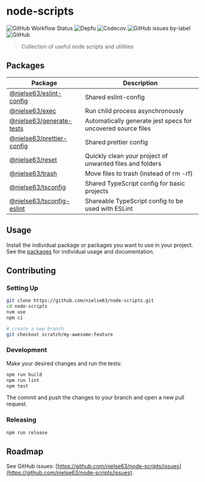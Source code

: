 <!-- THIS FILE HAS BEEN AUTOGENERATED - DO NOT UPDATE IT DIRECTLY -->
<!-- EDIT .bin/templates/README.md.hbs INSTEAD -->

# node-scripts

![GitHub Workflow Status](https://img.shields.io/github/actions/workflow/status/nielse63/node-scripts/node.js.yml?style=for-the-badge) ![Depfu](https://img.shields.io/depfu/dependencies/github/nielse63/node-scripts?style=for-the-badge) ![Codecov](https://img.shields.io/codecov/c/github/nielse63/node-scripts?style=for-the-badge) ![GitHub issues by-label](https://img.shields.io/github/issues-raw/nielse63/node-scripts/bug?label=open%20issues&style=for-the-badge) ![GitHub](https://img.shields.io/github/license/nielse63/node-scripts?style=for-the-badge)

> Collection of useful node scripts and utilities

## Packages

| Package | Description |
| --- | --- |
| [@nielse63/eslint-config](https://github.com/nielse63/node-scripts/blob/main/packages/eslint-config) | Shared eslint-config |
| [@nielse63/exec](https://github.com/nielse63/node-scripts/blob/main/packages/exec) | Run child process asynchronously |
| [@nielse63/generate-tests](https://github.com/nielse63/node-scripts/blob/main/packages/generate-tests) | Automatically generate jest specs for uncovered source files |
| [@nielse63/prettier-config](https://github.com/nielse63/node-scripts/blob/main/packages/prettier-config) | Shared prettier config |
| [@nielse63/reset](https://github.com/nielse63/node-scripts/blob/main/packages/reset) | Quickly clean your project of unwanted files and folders |
| [@nielse63/trash](https://github.com/nielse63/node-scripts/blob/main/packages/trash) | Move files to trash (instead of rm -rf) |
| [@nielse63/tsconfig](https://github.com/nielse63/node-scripts/blob/main/packages/tsconfig) | Shared TypeScript config for basic projects |
| [@nielse63/tsconfig-eslint](https://github.com/nielse63/node-scripts/blob/main/packages/tsconfig-eslint) | Shareable TypeScript config to be used with ESLint |

## Usage

Install the individual package or packages you want to use in your project. See the [packages](#packages) for individual usage and documentation.

## Contributing

### Setting Up

```bash
git clone https://github.com/nielse63/node-scripts.git
cd node-scripts
nvm use
npm ci

# create a new branch
git checkout scratch/my-awesome-feature
```

### Development

Make your desired changes and run the tests:

```bash
npm run build
npm run lint
npm test
```

The commit and push the changes to your branch and open a new pull request.

### Releasing

```bash
npm run release
```

## Roadmap

See GitHub issues: [https://github.com/nielse63/node-scripts/issues](https://github.com/nielse63/node-scripts/issues).
